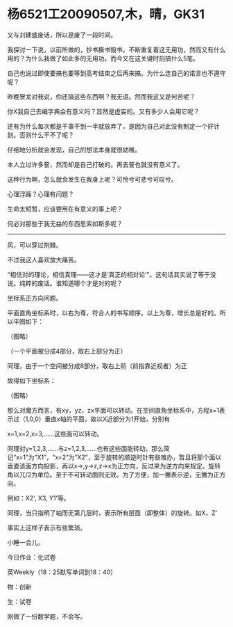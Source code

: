 # 杨6521工20090507,木，晴，GK31

又与刘建盛废话，所以是废了一段时间。

我探讨一下说，以前所做的，抄书撕书毁书，不断重复着这无用功，然而又有什么用的？为什么我做了如此多的无用功。而今又在这关键时刻搞什么5笔。

自己也说过即使要搞也要等到高考结束之后再来搞。为什么连自己的诺言也不遵守呢？

昨晚贺龙对我说，你还搞这些东西啊？我无语。然而我这又是何苦呢？

你X我自己去编字典会有意义吗？显然是虚妄的。又有多少人会用它呢？

还有为什么每次都是干事干到一半就放弃了，是因为自己对此没有制定一个好计划。否则什么干不了呢？

仔细地分析就会发现，自己的想法本身就很幼稚。

本人立过许多誓，然而却是自己打破的。再去誓也就没有意义了。

这种行为啊，怎么就会发生在我身上呢？可怜兮可悲兮可叹兮。

心理浮躁？心理有问题？

生命太短暂，应该要用在有意义的事上吧？

何必对那些于我无益的东西思索如斯多呢？

----

风，可以穿过荆棘。

不过我这人喜欢放大痛苦。

“相信对的理论，相信真理——这才是‘真正的相对论’”。这句话其实说了等于没说。纯粹的废话。谁知道哪个才是对的呢？

坐标系正方向问题。

平面直角坐标系时，以右为尊，符合人的书写顺序。以上为尊，增长总是好的。所以平图如下：

（图略）

（一个平面被分成4部分，取右上部分为正）

同理，由于一个空间被分成8部分，取右上前（前指靠近视者）为正

故得如下坐标系：

（图略）

那么对魔方而言，有xy，yz，zx平面可以转动。在空间直角坐标系中，方程x=1表示过（1,0,0）垂直x轴的平面，故以X近部分为1开始，分别有

x=1,x=2,x=3,……这些面可以转动。

同理对y=1,2,3,……与z=1,2,3,……也有这些面能转动。那么简记“x=1”为“X1”，“x=2”为“X2”，至于旋转的顺逆时针有些难办，暂且将那个面以垂直该面方向投影，再以x->,y->z,z->x为正方向，反过来为逆方向来规定。旋转角以兀/2为单位。至于不可转动面则无效。为了方便，加一撇表示逆，无撇为正方向。

例如：X2', X3, Y1'等。

同理，当只指明了轴而无第几层时，表示所有层面（即整体）的旋转。如X，Z'

事实上这样子表示有些繁琐。

小睡一会儿。

今日作业：化试卷

英Weekly（18：25默写单词到18：40）

物：创新

生：试卷

刚做了一份数学题，不会写。

